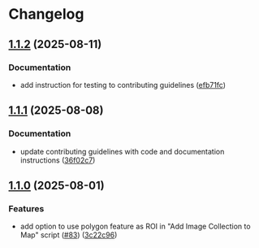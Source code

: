 # Changelog

## [1.1.2](https://github.com/gee-community/arcgis-earthengine-toolbox/compare/v1.1.1...v1.1.2) (2025-08-11)


### Documentation

* add instruction for testing to contributing guidelines ([efb71fc](https://github.com/gee-community/arcgis-earthengine-toolbox/commit/efb71fc9f87865d03f2bebbe81592b6290e3e6d4))

## [1.1.1](https://github.com/gee-community/arcgis-earthengine-toolbox/compare/v1.1.0...v1.1.1) (2025-08-08)


### Documentation

* update contributing guidelines with code and documentation instructions ([36f02c7](https://github.com/gee-community/arcgis-earthengine-toolbox/commit/36f02c79c52bf5814189730f0f44b4c1a944de0d))

## [1.1.0](https://github.com/gee-community/arcgis-earthengine-toolbox/compare/v1.0.0...v1.1.0) (2025-08-01)


### Features

* add option to use polygon feature as ROI in "Add Image Collection to Map" script ([#83](https://github.com/gee-community/arcgis-earthengine-toolbox/issues/83)) ([3c22c96](https://github.com/gee-community/arcgis-earthengine-toolbox/commit/3c22c962243e24053d7d6e522ee18c03ab1b4a04))
